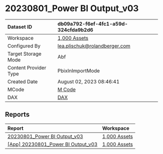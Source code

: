 



# 20230801_Power BI Output_v03

|Dataset ID|db09a792-f6ef-4fc1-a59d-324cfda9b2d6|
| :--- | :--- |
|Workspace|[1,000 Assets](../Workspaces/1,000-Assets.md)|
|Configured By|lea.plischuk@rolandberger.com|
|Target Storage Mode|Abf|
|Content Provider Type|PbixInImportMode|
|Created Date|August 02, 2023 08:46:41|
|MCode|[M Code](./20230801_Power-BI-Output_v03/mcode.md)|
|DAX|[DAX](./20230801_Power-BI-Output_v03/dax.md)|

## Reports

|Report|Workspace|
| :--- | :--- |
|[20230801_Power BI Output_v03](../Reports/20230801_Power-BI-Output_v03.md)|[1,000 Assets](../Workspaces/1,000-Assets.md)|
|[[App] 20230801_Power BI Output_v03](../Reports/[App]-20230801_Power-BI-Output_v03.md)|[1,000 Assets](../Workspaces/1,000-Assets.md)|
